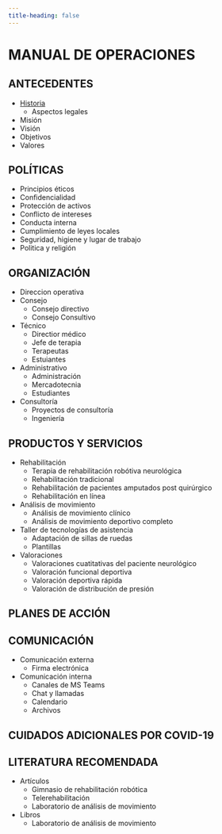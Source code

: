 ```yaml
---
title-heading: false
---
```

# MANUAL DE OPERACIONES
## ANTECEDENTES
 - [Historia](https://cibac-mx.github.io/Historia.md)
   - Aspectos legales
 - Misión
 - Visión
 - Objetivos
 - Valores

## POLÍTICAS
 - Principios éticos
 - Confidencialidad
 - Protección de activos
 - Conflicto de intereses
 - Conducta interna
 - Cumplimiento de leyes locales
 - Seguridad, higiene y lugar de trabajo
 - Politica y religión

## ORGANIZACIÓN
 - Direccion operativa
 - Consejo
   - Consejo directivo
   - Consejo Consultivo
 - Técnico
   - Directior médico
   - Jefe de terapia
   - Terapeutas
   - Estuiantes
 - Administrativo
   - Administración
   - Mercadotecnia
   - Estudiantes
 - Consultoría
   - Proyectos de consultoría
   - Ingeniería

## PRODUCTOS Y SERVICIOS
 - Rehabilitación
   - Terapia de rehabilitación robótiva neurológica
   - Rehabilitación tradicional
   - Rehabilitación de pacientes amputados post quirúrgico
   - Rehabilitación en línea
 - Análisis de movimiento
   - Análisis de movimiento clínico
   - Análisis de movimiento deportivo completo
 - Taller de tecnologías de asistencia
   - Adaptación de sillas de ruedas
   - Plantillas
 - Valoraciones
   - Valoraciones cuatitativas del paciente neurológico
   - Valoración funcional deportiva
   - Valoración deportiva rápida
   - Valoración de distribución de presión

## PLANES DE ACCIÓN

## COMUNICACIÓN
 - Comunicación externa
   - Firma electrónica
 - Comunicación interna
   - Canales de MS Teams
   - Chat y llamadas
   - Calendario
   - Archivos

## CUIDADOS ADICIONALES POR COVID-19

## LITERATURA RECOMENDADA
 - Artículos
   - Gimnasio de rehabilitación robótica
   - Telerehabilitación
   - Laboratorio de análisis de movimiento
 - Libros
   - Laboratorio de análisis de movimiento
